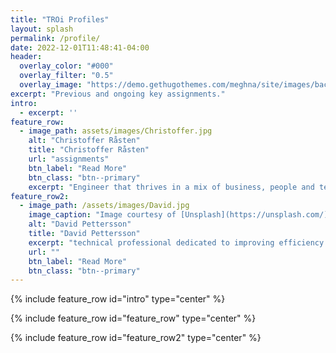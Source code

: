 ```yaml
---
title: "TROi Profiles"
layout: splash
permalink: /profile/
date: 2022-12-01T11:48:41-04:00
header:
  overlay_color: "#000"
  overlay_filter: "0.5"
  overlay_image: "https://demo.gethugothemes.com/meghna/site/images/backgrounds/hero-area.jpg"
excerpt: "Previous and ongoing key assignments."
intro: 
  - excerpt: ''
feature_row:
  - image_path: assets/images/Christoffer.jpg
    alt: "Christoffer Råsten"
    title: "Christoffer Råsten"
    url: "assignments"
    btn_label: "Read More"
    btn_class: "btn--primary"
    excerpt: "Engineer that thrives in a mix of business, people and technology"
feature_row2:
  - image_path: /assets/images/David.jpg
    image_caption: "Image courtesy of [Unsplash](https://unsplash.com/)"
    alt: "David Pettersson"
    title: "David Pettersson"
    excerpt: "technical professional dedicated to improving efficiency and business value by enabling teams and individuals in digital transformation."
    url: ""
    btn_label: "Read More"
    btn_class: "btn--primary"
---
```


{% include feature_row id="intro" type="center" %}

{% include feature_row id="feature_row" type="center" %}

{% include feature_row id="feature_row2" type="center" %}
